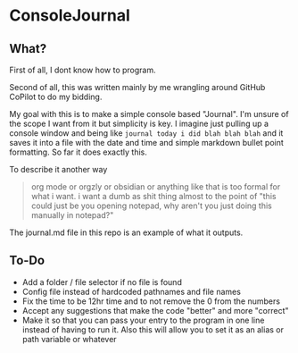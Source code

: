 # ConsoleJournal

## What?

First of all, I dont know how to program.

Second of all, this was written mainly by me wrangling around GitHub CoPilot to do my bidding.

My goal with this is to make a simple console based "Journal". I'm unsure of the scope I want from it but simplicity is key. I imagine just pulling up a console window and being like ``journal today i did blah blah blah`` and it saves it into a file with the date and time and simple markdown bullet point formatting. So far it does exactly this.

To describe it another way

> org mode or orgzly or obsidian or anything like that is too formal for what i want. i want a dumb as shit thing almost to the point of "this could just be you opening notepad, why aren't you just doing this manually in notepad?"

The journal.md file in this repo is an example of what it outputs.

## To-Do

* Add a folder / file selector if no file is found
* Config file instead of hardcoded pathnames and file names
* Fix the time to be 12hr time and to not remove the 0 from the numbers
* Accept any suggestions that make the code "better" and more "correct"
* Make it so that you can pass your entry to the program in one line instead of having to run it. Also this will allow you to set it as an alias or path variable or whatever
